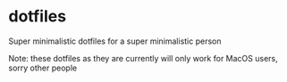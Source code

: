 # dotfiles
Super minimalistic dotfiles for a super minimalistic person

Note: these dotfiles as they are currently will only work for MacOS users, sorry other people
